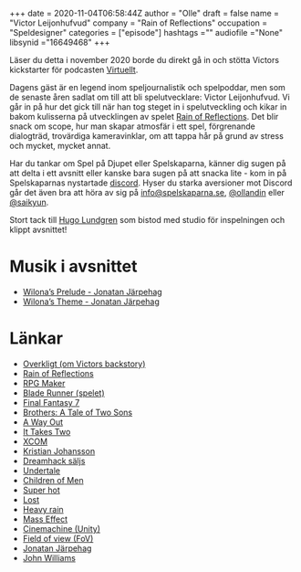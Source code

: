 +++ 
date = 2020-11-04T06:58:44Z
author = "Olle"
draft = false
name = "Victor Leijonhufvud"
company = "Rain of Reflections"
occupation = "Speldesigner"
categories = ["episode"]
hashtags =""
audiofile ="None"
libsynid ="16649468"
+++ 

Läser du detta i november 2020 borde du direkt gå in och stötta Victors kickstarter för podcasten [Virtuellt](https://www.kickstarter.com/projects/vicachu/virtuellt-new-podcast-by-victor-leijonhufvud/posts/2992157).


Dagens gäst är en legend inom speljournalistik och spelpoddar, men som de senaste åren sadlat om till att bli spelutvecklare: Victor Leijonhufvud. Vi går in på hur det gick till när han tog steget in i spelutveckling och kikar in bakom kulisserna på utvecklingen av spelet [Rain of Reflections](). Det blir snack om scope, hur man skapar atmosfär i ett spel, förgrenande dialogträd, trovärdiga kameravinklar, om att tappa hår på grund av stress och mycket, mycket annat.

Har du tankar om Spel på Djupet eller Spelskaparna, känner dig sugen på att delta i ett avsnitt eller kanske bara sugen på att snacka lite - kom in på Spelskaparnas nystartade [discord](https://discord.gg/hBHEXss). Hyser du starka aversioner mot Discord går det även bra att höra av sig på info@spelskaparna.se, [@ollandin](https://twitter.com/ollelandin) eller [@saikyun](https://twitter.com/Saikyun).

Stort tack till [Hugo Lundgren](https://hugolundgren.com/) som bistod med studio för inspelningen och klippt avsnittet! 

# Musik i avsnittet
* [Wilona’s Prelude - Jonatan Järpehag](https://open.spotify.com/track/7DY98QGabZiUmhtwjMK82Z?si=WiluU-SUS3uxIuv2uOsqgw)
* [Wilona’s Theme - Jonatan Järpehag](https://open.spotify.com/track/4PzboGCxEX1Os6Tehc3SRv?si=LwIBwP64Tim6xEz1TLW1jw)

# Länkar
* [Overkligt (om Victors backstory)](http://overkligt.se/podcast/166-langs-minnenas-alle-del-1)
* [Rain of Reflections](http://rainofreflections.com/)
* [RPG Maker](https://www.rpgmakerweb.com/)
* [Blade Runner (spelet)](https://www.youtube.com/watch?v=Zkwpa5YPhx8&ab_channel=ArsTechnica)
* [Final Fantasy 7](https://www.youtube.com/watch?v=utVE4aUKYuY&ab_channel=GameTrailersUnited)
* [Brothers: A Tale of Two Sons](https://www.youtube.com/watch?v=DHohBVfhGDU&ab_channel=PlayStation)
* [A Way Out](https://www.youtube.com/watch?v=_ApSmPvxz1o&ab_channel=ElectronicArts)
* [It Takes Two](https://www.youtube.com/watch?v=R3UabXk7opM&ab_channel=GamersPrey)
* [XCOM](https://www.youtube.com/watch?v=Qpr5IWn1WWY&ab_channel=HistoryofVideoGames)
* [Kristian Johansson](http://spelskaparna.com/episode/62/)
* [Dreamhack säljs](https://www.dn.se/ekonomi/dreamhack-saljs-till-mtg/)
* [Undertale](https://www.youtube.com/watch?v=1Hojv0m3TqA)
* [Children of Men](https://www.youtube.com/watch?v=2VT2apoX90o&ab_channel=MovieclipsClassicTrailers)
* [Super hot](https://www.youtube.com/watch?v=vrS86l_CtAY&ab_channel=GameSpot)
* [Lost](https://www.youtube.com/watch?v=KTu8iDynwNc&ab_channel=TrailerBlend)
* [Heavy rain](https://www.youtube.com/watch?v=YVYiJ3VSp60&ab_channel=PlayStation)
* [Mass Effect](https://www.youtube.com/watch?v=nETxAJsD0N4&t=2s&ab_channel=Nadrim)
* [Cinemachine (Unity)](https://unity.com/unity/features/editor/art-and-design/cinemachine)
* [Field of view (FoV)](https://en.wikipedia.org/wiki/Field_of_view)
* [Jonatan Järpehag](http://jonatanmusik.com/)
* [John Williams](https://sv.wikipedia.org/wiki/John_Williams)
